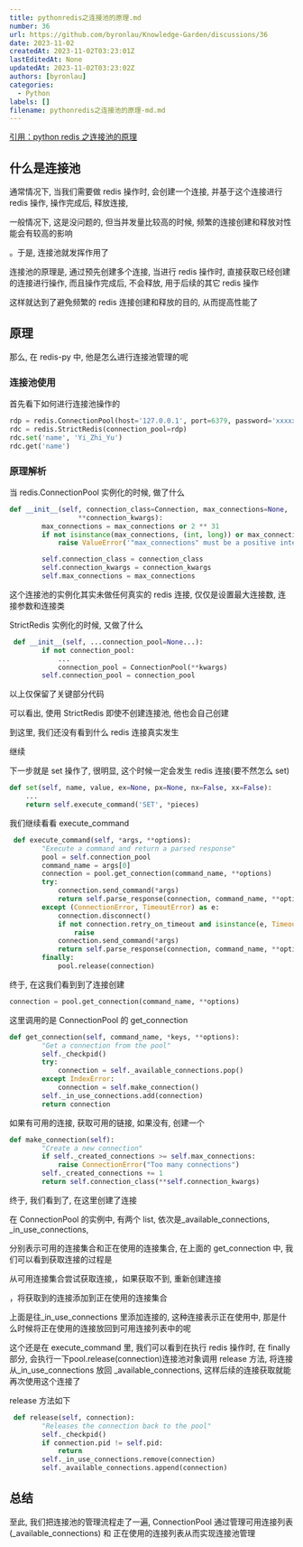 ```yaml
---
title: pythonredis之连接池的原理.md
number: 36
url: https://github.com/byronlau/Knowledge-Garden/discussions/36
date: 2023-11-02
createdAt: 2023-11-02T03:23:01Z
lastEditedAt: None
updatedAt: 2023-11-02T03:23:02Z
authors: [byronlau]
categories: 
  - Python
labels: []
filename: pythonredis之连接池的原理-md.md
---
```


[引用：python redis 之连接池的原理](https://blog.csdn.net/yanerhao/article/details/82111468)

## 什么是连接池
通常情况下, 当我们需要做 redis 操作时, 会创建一个连接, 并基于这个连接进行 redis 操作, 操作完成后, 释放连接,

一般情况下, 这是没问题的, 但当并发量比较高的时候, 频繁的连接创建和释放对性能会有较高的影响

。于是, 连接池就发挥作用了

连接池的原理是, 通过预先创建多个连接, 当进行 redis 操作时, 直接获取已经创建的连接进行操作, 而且操作完成后, 不会释放, 用于后续的其它 redis 操作

这样就达到了避免频繁的 redis 连接创建和释放的目的, 从而提高性能了
<!-- more -->
## 原理
那么, 在 redis-py 中, 他是怎么进行连接池管理的呢

### 连接池使用
首先看下如何进行连接池操作的
``` python
rdp = redis.ConnectionPool(host='127.0.0.1', port=6379, password='xxxxx')
rdc = redis.StrictRedis(connection_pool=rdp)
rdc.set('name', 'Yi_Zhi_Yu')
rdc.get('name')
```
### 原理解析
当 redis.ConnectionPool 实例化的时候, 做了什么
``` python
def __init__(self, connection_class=Connection, max_connections=None,
                 **connection_kwargs):
        max_connections = max_connections or 2 ** 31
        if not isinstance(max_connections, (int, long)) or max_connections < 0:
            raise ValueError('"max_connections" must be a positive integer')

        self.connection_class = connection_class
        self.connection_kwargs = connection_kwargs
        self.max_connections = max_connections
```
这个连接池的实例化其实未做任何真实的 redis 连接, 仅仅是设置最大连接数, 连接参数和连接类

StrictRedis 实例化的时候, 又做了什么
``` python
 def __init__(self, ...connection_pool=None...):
        if not connection_pool:
            ...
            connection_pool = ConnectionPool(**kwargs)
        self.connection_pool = connection_pool
```
以上仅保留了关键部分代码

可以看出, 使用 StrictRedis 即使不创建连接池, 他也会自己创建

到这里, 我们还没有看到什么 redis 连接真实发生

继续

下一步就是 set 操作了, 很明显, 这个时候一定会发生 redis 连接(要不然怎么 set)
``` python
def set(self, name, value, ex=None, px=None, nx=False, xx=False):
    ...
    return self.execute_command('SET', *pieces)
```
我们继续看看 execute_command
``` python 
 def execute_command(self, *args, **options):
        "Execute a command and return a parsed response"
        pool = self.connection_pool
        command_name = args[0]
        connection = pool.get_connection(command_name, **options)
        try:
            connection.send_command(*args)
            return self.parse_response(connection, command_name, **options)
        except (ConnectionError, TimeoutError) as e:
            connection.disconnect()
            if not connection.retry_on_timeout and isinstance(e, TimeoutError):
                raise
            connection.send_command(*args)
            return self.parse_response(connection, command_name, **options)
        finally:
            pool.release(connection)
```
终于, 在这我们看到到了连接创建
``` python 
connection = pool.get_connection(command_name, **options)
```
这里调用的是 ConnectionPool 的 get_connection
``` python 
def get_connection(self, command_name, *keys, **options):
        "Get a connection from the pool"
        self._checkpid()
        try:
            connection = self._available_connections.pop()
        except IndexError:
            connection = self.make_connection()
        self._in_use_connections.add(connection)
        return connection
```
如果有可用的连接, 获取可用的链接, 如果没有, 创建一个
``` python 
def make_connection(self):
        "Create a new connection"
        if self._created_connections >= self.max_connections:
            raise ConnectionError("Too many connections")
        self._created_connections += 1
        return self.connection_class(**self.connection_kwargs)
```
终于, 我们看到了, 在这里创建了连接

在 ConnectionPool 的实例中, 有两个 list, 依次是_available_connections, _in_use_connections,

分别表示可用的连接集合和正在使用的连接集合, 在上面的 get_connection 中, 我们可以看到获取连接的过程是

从可用连接集合尝试获取连接,，如果获取不到, 重新创建连接

，将获取到的连接添加到正在使用的连接集合

上面是往_in_use_connections 里添加连接的, 这种连接表示正在使用中, 那是什么时候将正在使用的连接放回到可用连接列表中的呢

这个还是在 execute_command 里, 我们可以看到在执行 redis 操作时, 在 finally 部分, 会执行一下pool.release(connection)连接池对象调用 release 方法, 将连接从_in_use_connections 放回 _available_connections, 这样后续的连接获取就能再次使用这个连接了

release 方法如下
``` python 
 def release(self, connection):
        "Releases the connection back to the pool"
        self._checkpid()
        if connection.pid != self.pid:
            return
        self._in_use_connections.remove(connection)
        self._available_connections.append(connection)
``` 
## 总结
至此, 我们把连接池的管理流程走了一遍, ConnectionPool 通过管理可用连接列表(_available_connections) 和 正在使用的连接列表从而实现连接池管理
<script src="https://giscus.app/client.js"
    data-repo="byronlau/Knowledge-Garden"
    data-repo-id="R_kgDOKkfaDQ"
    data-mapping="number"
    data-term="36"
    data-reactions-enabled="1"
    data-emit-metadata="0"
    data-input-position="bottom"
    data-theme="light"
    data-lang="zh-CN"
    crossorigin="anonymous"
    async>
</script>
        
